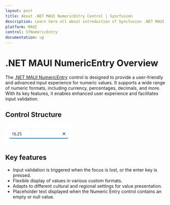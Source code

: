 ```yaml
---
layout: post
title: About .NET MAUI NumericEntry Control | Syncfusion
description: Learn here all about introduction of Syncfusion .NET MAUI NumericEntry (SfNumericEntry) control, its features, and more.
platform: MAUI
control: SfNumericEntry
documentation: ug
---
```


# .NET MAUI NumericEntry Overview

The [.NET MAUI NumericEntry]() control is designed to provide a user-friendly and advanced input experience for numeric values. It supports a wide range of numeric formats, including currency, percentages, decimals, and more. With its key features, it enables enhanced user experience and facilitates input validation.

## Control Structure

![.NET MAUI NumericEntry structure](Overview_images/overview_img.png)

## Key features

* Input validation is triggered when the focus is lost, or the enter key is pressed.
* Flexible display of values in various custom formats.
* Adapts to different cultural and regional settings for value presentation.
* Placeholder text displayed when the Numeric Entry control contains an empty or null value.
